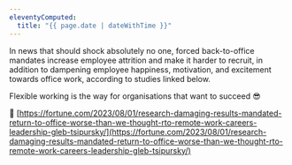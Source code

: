 ```yaml
---
eleventyComputed:
  title: "{{ page.date | dateWithTime }}"
---
```

In news that should shock absolutely no one, forced back-to-office mandates increase employee attrition and make it harder to recruit, in addition to dampening employee happiness, motivation, and excitement towards office work, according to studies linked below.

Flexible working is the way for organisations that want to succeed 😎

🔗 [https://fortune.com/2023/08/01/research-damaging-results-mandated-return-to-office-worse-than-we-thought-rto-remote-work-careers-leadership-gleb-tsipursky/](https://fortune.com/2023/08/01/research-damaging-results-mandated-return-to-office-worse-than-we-thought-rto-remote-work-careers-leadership-gleb-tsipursky/)

